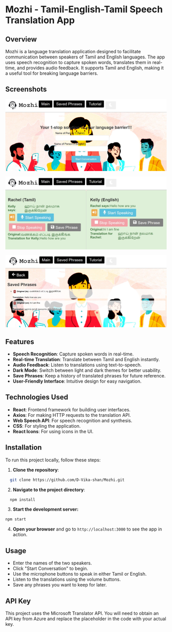 # Mozhi - Tamil-English-Tamil Speech Translation App

## Overview

Mozhi is a language translation application designed to facilitate communication between speakers of Tamil and English languages. The app uses speech recognition to capture spoken words, translates them in real-time, and provides audio feedback. It supports Tamil and English, making it a useful tool for breaking language barriers.

## Screenshots

![mozhi enter names](public/mozhipic1.jpeg)

![mozhi main](public/mozhipic2.jpeg)

![mozhi saved phrases](public/mozhipic3.jpeg)

## Features

- **Speech Recognition**: Capture spoken words in real-time.
- **Real-time Translation**: Translate between Tamil and English instantly.
- **Audio Feedback**: Listen to translations using text-to-speech.
- **Dark Mode**: Switch between light and dark themes for better usability.
- **Save Phrases**: Keep a history of translated phrases for future reference.
- **User-Friendly Interface**: Intuitive design for easy navigation.

## Technologies Used

- **React**: Frontend framework for building user interfaces.
- **Axios**: For making HTTP requests to the translation API.
- **Web Speech API**: For speech recognition and synthesis.
- **CSS**: For styling the application.
- **React Icons**: For using icons in the UI.

## Installation

To run this project locally, follow these steps:

1. **Clone the repository**:
```bash
  git clone https://github.com/D-Vika-shan/Mozhi.git
```
2. **Navigate to the project directory**:
```bash
  npm install
```
3. **Start the development server:**
```bash
npm start
```
4. **Open your browser** and go to ```http://localhost:3000``` to see the app in action.

## Usage
- Enter the names of the two speakers.
- Click "Start Conversation" to begin.
- Use the microphone buttons to speak in either Tamil or English.
- Listen to the translations using the volume buttons.
- Save any phrases you want to keep for later.

## API Key

This project uses the Microsoft Translator API. You will need to obtain an API key from Azure and replace the placeholder in the code with your actual key.

